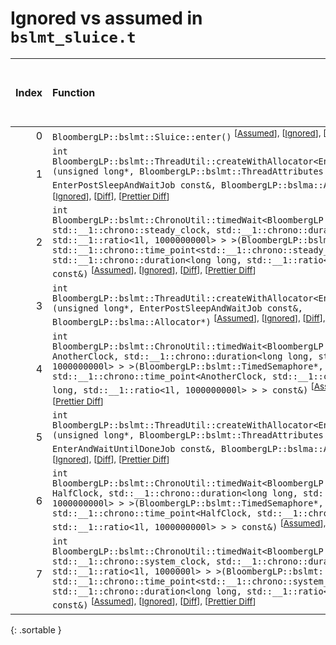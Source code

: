 # Ignored vs assumed in `bslmt_sluice.t`

<script src="../sorttable.js"></script>

|   Index | Function                                                                                                                                                                                                                                                                                                                                                                                                                                                                                           |   Difference in number of lines |   Function size difference in bytes |   Number of lines in assumed build |   Number of bytes in assumed build |   Number of lines in ignored build |   Number of bytes in ignored build |
|--------:|:---------------------------------------------------------------------------------------------------------------------------------------------------------------------------------------------------------------------------------------------------------------------------------------------------------------------------------------------------------------------------------------------------------------------------------------------------------------------------------------------------|--------------------------------:|------------------------------------:|-----------------------------------:|-----------------------------------:|-----------------------------------:|-----------------------------------:|
|       0 | `BloombergLP::bslmt::Sluice::enter()` <sup>\[[Assumed](0-assume)\], \[[Ignored](0-none)\], \[[Diff](0.diff.html)\], \[[Prettier Diff](0-diff.html)\]                                                                                                                                                                                                                                                                                                                                               |                               4 |                                  16 |                                 47 |                                160 |                                 43 |                                144 |
|       1 | `int BloombergLP::bslmt::ThreadUtil::createWithAllocator<EnterPostSleepAndWaitJob>(unsigned long*, BloombergLP::bslmt::ThreadAttributes const&, EnterPostSleepAndWaitJob const&, BloombergLP::bslma::Allocator*)` <sup>\[[Assumed](1-assume)\], \[[Ignored](1-none)\], \[[Diff](1.diff.html)\], \[[Prettier Diff](1-diff.html)\]                                                                                                                                                                   |                              -6 |                                 -16 |                                 95 |                                336 |                                101 |                                352 |
|       2 | `int BloombergLP::bslmt::ChronoUtil::timedWait<BloombergLP::bslmt::TimedSemaphore, std::__1::chrono::steady_clock, std::__1::chrono::duration<long long, std::__1::ratio<1l, 1000000000l> > >(BloombergLP::bslmt::TimedSemaphore*, std::__1::chrono::time_point<std::__1::chrono::steady_clock, std::__1::chrono::duration<long long, std::__1::ratio<1l, 1000000000l> > > const&)` <sup>\[[Assumed](2-assume)\], \[[Ignored](2-none)\], \[[Diff](2.diff.html)\], \[[Prettier Diff](2-diff.html)\] |                              -7 |                                 -32 |                                110 |                                400 |                                117 |                                432 |
|       3 | `int BloombergLP::bslmt::ThreadUtil::createWithAllocator<EnterPostSleepAndWaitJob>(unsigned long*, EnterPostSleepAndWaitJob const&, BloombergLP::bslma::Allocator*)` <sup>\[[Assumed](3-assume)\], \[[Ignored](3-none)\], \[[Diff](3.diff.html)\], \[[Prettier Diff](3-diff.html)\]                                                                                                                                                                                                                |                              -7 |                                 -32 |                                103 |                                368 |                                110 |                                400 |
|       4 | `int BloombergLP::bslmt::ChronoUtil::timedWait<BloombergLP::bslmt::TimedSemaphore, AnotherClock, std::__1::chrono::duration<long long, std::__1::ratio<1l, 1000000000l> > >(BloombergLP::bslmt::TimedSemaphore*, std::__1::chrono::time_point<AnotherClock, std::__1::chrono::duration<long long, std::__1::ratio<1l, 1000000000l> > > const&)` <sup>\[[Assumed](4-assume)\], \[[Ignored](4-none)\], \[[Diff](4.diff.html)\], \[[Prettier Diff](4-diff.html)\]                                     |                              -8 |                                 -32 |                                 64 |                                224 |                                 72 |                                256 |
|       5 | `int BloombergLP::bslmt::ThreadUtil::createWithAllocator<EnterAndWaitUntilDoneJob>(unsigned long*, BloombergLP::bslmt::ThreadAttributes const&, EnterAndWaitUntilDoneJob const&, BloombergLP::bslma::Allocator*)` <sup>\[[Assumed](5-assume)\], \[[Ignored](5-none)\], \[[Diff](5.diff.html)\], \[[Prettier Diff](5-diff.html)\]                                                                                                                                                                   |                              -8 |                                 -32 |                                 96 |                                336 |                                104 |                                368 |
|       6 | `int BloombergLP::bslmt::ChronoUtil::timedWait<BloombergLP::bslmt::TimedSemaphore, HalfClock, std::__1::chrono::duration<long long, std::__1::ratio<1l, 1000000000l> > >(BloombergLP::bslmt::TimedSemaphore*, std::__1::chrono::time_point<HalfClock, std::__1::chrono::duration<long long, std::__1::ratio<1l, 1000000000l> > > const&)` <sup>\[[Assumed](6-assume)\], \[[Ignored](6-none)\], \[[Diff](6.diff.html)\], \[[Prettier Diff](6-diff.html)\]                                           |                              -9 |                                 -48 |                                 67 |                                224 |                                 76 |                                272 |
|       7 | `int BloombergLP::bslmt::ChronoUtil::timedWait<BloombergLP::bslmt::TimedSemaphore, std::__1::chrono::system_clock, std::__1::chrono::duration<long long, std::__1::ratio<1l, 1000000l> > >(BloombergLP::bslmt::TimedSemaphore*, std::__1::chrono::time_point<std::__1::chrono::system_clock, std::__1::chrono::duration<long long, std::__1::ratio<1l, 1000000l> > > const&)` <sup>\[[Assumed](7-assume)\], \[[Ignored](7-none)\], \[[Diff](7.diff.html)\], \[[Prettier Diff](7-diff.html)\]       |                             -10 |                                 -48 |                                110 |                                400 |                                120 |                                448 |
{: .sortable }

